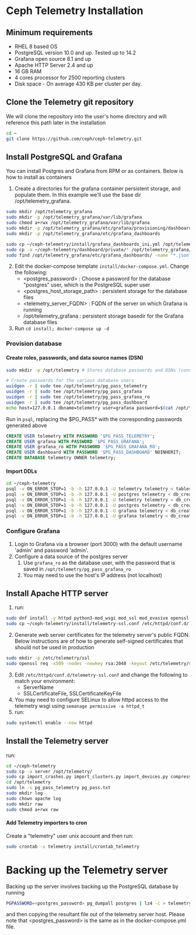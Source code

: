 # Ceph Telemetry Installation

## Minimum requirements
- RHEL 8 based OS
- PostgreSQL version 10.0 and up. Tested up to 14.2
- Grafana open source 8.1 and up
- Apache HTTP Server 2.4 and up
- 16 GB RAM
- 4 cores processor for 2500 reporting clusters
- Disk space - On average 430 KB per cluster per day.

## Clone the Telemetry git repository
We will clone the repository into the user's home directory and will reference this path later in the installation
```bash
cd ~
git clone https://github.com/ceph/ceph-telemetry.git
```

## Install PostgreSQL and Grafana
You can install Postgres and Grafana from RPM or as containers. Below is how to install as containers

1. Create a directories for the grafana container persistent storage, and populate them. In this example we'll use the base dir /opt/telemetry_grafana.
```bash
sudo mkdir /opt/telemetry_grafana
sudo mkdir -p /opt/telemetry_grafana/var/lib/grafana
sudo chmod a+rwx /opt/telemetry_grafana/var/lib/grafana
sudo mkdir -p /opt/telemetry_grafana/etc/grafana/provisioning/dashboards
sudo mkdir -p /opt/telemetry_grafana/etc/grafana_dashboards

sudo cp ~/ceph-telemetry/install/grafana_dashboards_ini.yml /opt/telemetry_grafana/etc/grafana/provisioning/dashboards
sudo cp -a ~/ceph-telemetry/dashboard/private/* /opt/telemetry_grafana/etc/grafana_dashboards
sudo find /opt/telemetry_grafana/etc/grafana_dashboards/ -name "*.json" -exec sed -i "s/\${DS_POSTGRESQL}/PostgreSQL/g" {} \;
```

2. Edit the docker-compose template `install/docker-compose.yml`. Change the following:
   - <postgres_password> : Choose a password for the database "postgres" user, which is the PostgreSQL super user
   - <postgres_host_storage_path> : persistent storage for the database files
   - <telemetry_server_FQDN> : FQDN of the server on which Grafana is running
   - /opt/telemetry_grafana : persistent storage basedir for the Grafana database files
3. Run `cd install; docker-compose up -d`

### Provision database
#### Create roles, passwords, and data source names (DSN)
```bash
sudo mkdir -p /opt/telemetry # Stores database passwords and DSNs (connection strings)

# Create passwords for the various database users
uuidgen -r | sudo tee /opt/telemetry/pg_pass_telemetry
uuidgen -r | sudo tee /opt/telemetry/pg_pass_grafana
uuidgen -r | sudo tee /opt/telemetry/pg_pass_grafana_ro
uuidgen -r | sudo tee /opt/telemetry/pg_pass_dashboard
echo host=127.0.0.1 dbname=telemetry user=grafana password=$(cat /opt/telemetry/pg_pass_grafana) |sudo tee /opt/telemetry/grafana.dsn

```
Run in `psql`, replacing the $PG_PASS* with the corresponding passwords generated above
```SQL
CREATE USER telemetry WITH PASSWORD '$PG_PASS_TELEMETRY';
CREATE USER grafana WITH PASSWORD '$PG_PASS_GRAFANA';
CREATE USER grafana_ro WITH PASSWORD '$PG_PASS_GRAFANA_RO';
CREATE USER dashboard WITH PASSWORD '$PG_PASS_DASHBOARD' NOINHERIT;
CREATE DATABASE telemetry OWNER telemetry;
```

#### Import DDLs
```bash
cd ~/ceph-telemetry
psql -v ON_ERROR_STOP=1 -b -h 127.0.0.1 -U telemetry telemetry < tables.txt
psql -v ON_ERROR_STOP=1 -b -h 127.0.0.1 -U postgres telemetry < db_create_cluster.sql
psql -v ON_ERROR_STOP=1 -b -h 127.0.0.1 -U telemetry telemetry < db_create_device.sql
psql -v ON_ERROR_STOP=1 -b -h 127.0.0.1 -U postgres telemetry < db_create_roles.sql
psql -v ON_ERROR_STOP=1 -b -h 127.0.0.1 -U grafana telemetry < db_create_dashboard.sql
psql -v ON_ERROR_STOP=1 -b -h 127.0.0.1 -U grafana telemetry < db_create_dashboard_device.sql
```
### Configure Grafana
1. Login to Grafana via a browser (port 3000) with the default username 'admin' and password 'admin'.
2. Configure a data source of the postgres server
   1. Use `grafana_ro` as the database user, with the password that is saved in `/opt/telemetry/pg_pass_grafana_ro`
   2. You may need to use the host's IP address (not localhost)

## Install Apache HTTP server
1. run:
```bash
sudo dnf install -y httpd python3-mod_wsgi mod_ssl mod_evasive openssl python3-requests python3-flask python3-flask-restful python3-psycopg2 lz4
sudo cp ~/ceph-telemetry/install/telemetry-ssl.conf /etc/httpd/conf.d/
```
2. Generate web server certificates for the telemetry server's public FQDN. Below instructions are of how to generate self-signed certificates that should not be used in production
```bash
sudo mkdir -p /etc/telemetry/ssl
sudo openssl req -x509 -nodes -newkey rsa:2048 -keyout /etc/telemetry/ssl/telemetry.key -out /etc/telemetry/ssl/telemetry.crt
```
3. Edit `/etc/httpd/conf.d/telemetry-ssl.conf` and change the following to match your environment:
   - ServerName
   - SSLCertificateFile, SSLCertificateKeyFile
4. You may need to configure SELinux to allow httpd access to the telemetry wsgi using `semanage permissive -a httpd_t`
5. run:
```bash
sudo systemctl enable --now httpd
```

## Install the Telemetry server
run:
```bash
cd ~/ceph-telemetry
sudo cp -a server /opt/telemetry/
sudo cp import_crashes.py import_clusters.py import_devices.py compress_raw_reports_telemetry.sh dbhelper.py compress_raw_reports_telemetry.sh /opt/telemetry/
cd /opt/telemetry
sudo ln -s pg_pass_telemetry pg_pass.txt
sudo mkdir log
sudo chown apache log
sudo mkdir raw
sudo chmod a+rwx raw
```
#### Add Telemetry importers to cron
Create a "telemetry" user unix account and then run:
```bash
sudo crontab -u telemetry install/crontab_telemetry
```

# Backing up the Telemetry server
Backing up the server involves backing up the PostgreSQL database by running
```bash
PGPASSWORD=<postgres_password> pg_dumpall postgres | lz4 -c > telemetry_server.sql.lz4
```
and then copying the resultant file out of the telemetry server host.
Please note that <postgres_password> is the same as in the docker-compose.yml
file.
